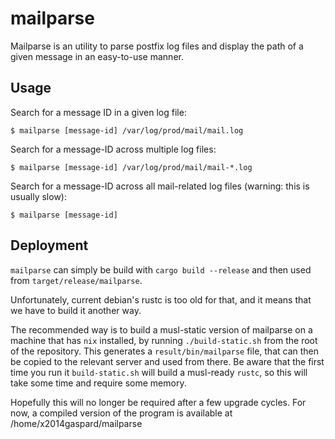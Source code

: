 # mailparse

Mailparse is an utility to parse postfix log files and display the path of a
given message in an easy-to-use manner.

## Usage

Search for a message ID in a given log file:
```
$ mailparse [message-id] /var/log/prod/mail/mail.log
```

Search for a message-ID across multiple log files:
```
$ mailparse [message-id] /var/log/prod/mail/mail-*.log
```

Search for a message-ID across all mail-related log files (warning: this is
usually slow):
```
$ mailparse [message-id]
```

## Deployment

`mailparse` can simply be build with `cargo build --release` and then used from
`target/release/mailparse`.

Unfortunately, current debian's rustc is too old for that, and it means that we
have to build it another way.

The recommended way is to build a musl-static version of mailparse on a machine
that has `nix` installed, by running `./build-static.sh` from the root of the
repository. This generates a `result/bin/mailparse` file, that can then be
copied to the relevant server and used from there. Be aware that the first time
you run it `build-static.sh` will build a musl-ready `rustc`, so this will take
some time and require some memory.

Hopefully this will no longer be required after a few upgrade cycles. For now, a
compiled version of the program is available at /home/x2014gaspard/mailparse
